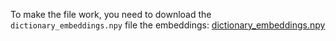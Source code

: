 To make the file work, you need to download the `dictionary_embeddings.npy` file the embeddings: [dictionary_embeddings.npy](https://www.kaggle.com/code/dagimashenafi/dictionary-sentence-embeddings/output)

